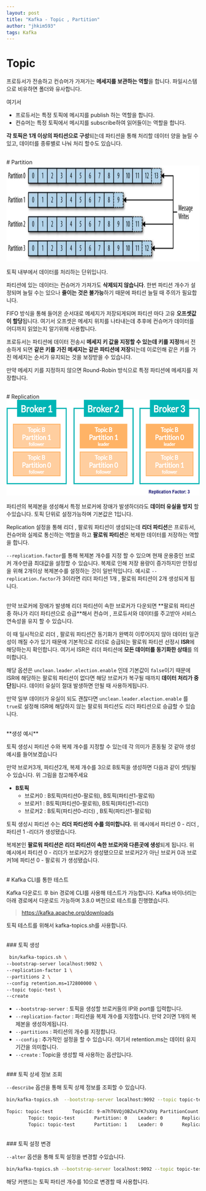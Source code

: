 ```yaml
---
layout: post
title: "Kafka - Topic , Partition"
author: "jhkim593"
tags: Kafka
---
```

# Topic

프로듀서가 전송하고 컨슈머가 가져가는 **메세지를 보관하는 역할**을 합니다. 파일시스템으로 비유하면 폴더와 유사합니다.

여기서

- 프로듀서는 특정 토픽에 메시지를 publish 하는 역할을 합니다.
- 컨슈머는 특정 토픽에서 메시지를 subscribe하여 읽어들이는 역할을 합니다.

**각 토픽은 1개 이상의 파티션으로 구성**되는데 파티션을 통해 처리할 데이터 양을 늘릴 수 있고, 데이터를 종류별로 나눠 처리 할수도 있습니다.

<br>
# Partition
<img src="/assets/images/30/1.png"  width="900" height="250"/>

토픽 내부에서 데이터를 처리하는 단위입니다.

파티션에 있는 데이터는 컨슈머가 가져가도 **삭제되지 않습니다**. 한번 파티션 개수가 설정되며 늘릴 수는 있으나 **줄이는 것은 불가능**하기 때문에 파티션 늘릴 때 주의가 필요합니다.

FIFO 방식을 통해 들어온 순서대로 메세지가 저장되게되며 파티션 마다 고유 **오프셋값이 할당**됩니다. 여기서 오프셋은 메세지 위치를 나타내는데 추후에 컨슈머가 데이터를 어디까지 읽었는지 알기위해 사용합니다.

프로듀서는 파티션에 데이터 전송시 **메세지 키 값을 지정할 수 있는데 키를 지정**해서 전송하게 되면 **같은 키를 가진 메세지는 같은 파티션에 저장**되는데 이로인해 같은 키를 가진 메세지는 순서가 유지되는 것을 보장받을 수 있습니다.

만약 메세지 키를 지정하지 않으면 Round-Robin 방식으로 특정 파티션에 메세지를 저장합니다.

<br>
# Replication

<img src="/assets/images/30/2.png"  width="600" height="250"/>

파티션의 복제본을 생성해서 특정 브로커에 장애가 발생하더라도 **데이터 유실을 방지** 할 수있습니다. 토픽 단위로 설정가능하며 기본값은 1입니다.

Replication 설정을 통해 리더 , 팔로워 파티션이 생성되는데 **리더 파티션**은 프로듀서, 컨슈머와 실제로 통신하는 역할을 하고 **팔로워 파티션**은 복제한 데이터를 저장하는 역할을 합니다.

`--replication.factor`를 통해 복제본 개수를 지정 할 수 있으며 현재 운용중인 브로커 개수만큼 최대값을 설정할 수 있습니다. 복제로 인해 저장 용량이 증가하지만 안정성을 위해 2개이상 복제본수를 설정하는 것이 일반적입니다.
예시로 `--replication.factor`가 3이라면 리더 파티션 1개 , 팔로워 파티션이 2개 생성되게 됩니다.

<br>
만약 브로커에 장애가 발생해 리더 파티션이 속한 브로커가 다운되면 **팔로워 파티션중 하나가 리더 파티션으로 승급**해서 컨슈머 , 프로듀서와 데이터를 주고받아 서비스 연속성을 유지 할 수 있습니다.

이 때 일시적으로 리더 , 팔로워 파티션간 동기화가 완벽히 이루어지지 않아 데이터 일관성이 깨질 수가 있기 때문에 기본적으로 리더로 승급되는 팔로워 파티션 선정시 **ISR**에 해당하는지 확인합니다. 여기서 ISR은 리더 파티션에 **모든 데이터를 동기화한 상태**를 의미합니다.

해당 옵션은 `unclean.leader.election.enable` 인데 기본값이 `false`이기 때문에 ISR에 해당하는 팔로워 파티션이 없다면 해당 브로커가 복구될 때까지 **데이터 처리가 중단**됩니다. 데이터 유실이 절대 발생하면 안될 때 사용하게됩니다.

만약 일부 데이터가 유실이 되도 괜찮다면 `unclean.leader.election.enable`  를 `true`로 설정해 ISR에 해당하지 않는 팔로워 파티션도 리더 파티션으로 승급할 수 있습니다.

<br>
**생성 예시**

토픽 생성시 파티션 수와 복제 개수를 지정할 수 있는데 각 의미가 혼동될 것 같아 생성 예시를 들어보겠습니다

만약 브로커3개, 파티션2개, 복제 개수를 3으로 B토픽을 생성하면 다음과 같이 셋팅될 수 있습니다. 위 그림을 참고해주세요

- **B토픽**
    - 브로커0 : B토픽(파티션0-팔로워), B토픽(파티션1-팔로워)
    - 브로커1 :  B토픽(파티션0-팔로워), B토픽(파티션1-리더)
    - 브로커2 : B토픽(파티션0-리더) , B토픽(파티션1-팔로워)

토픽 생성시 파티션 수는 **리더 파티션의 수를 의미합니다.** 위 예시에서 파티션 0 - 리더  , 파티션 1 -리더가 생성됐습니다.

복제본인 **팔로워 파티션은 리더 파티션이 속한 브로커와 다른곳에 생성**되게 됩니다. 위 예시에서 파티션 0 - 리더가 브로커2가 생성됐으므로 브로커2가 아닌 브로커 0과 브로커1에 파티션 0 - 팔로워 가 생성됐습니다.

<br>
# Kafka CLI를 통한 테스트

Kafka 다운로드 후 bin 경로에 CLI를 사용해 테스트가 가능합니다. Kafka 바이너리는 아래 경로에서 다운로드 가능하며 3.8.0 버전으로 테스트를 진행했습니다.

> https://kafka.apache.org/downloads
>

토픽 테스트를 위해서 kafka-topics.sh를 사용합니다.

<br>
### 토픽 생성

```bash
 bin/kafka-topics.sh \
--bootstrap-server localhost:9092 \
--replication-factor 1 \
--partitions 2 \
--config retention.ms=172800000 \
--topic topic-test \
--create
```

- `--bootstrap-server` : 토픽을 생성할 브로커들의 IP와 port를 입력합니다.
- `--replication-factor`  : 파티션을 복제 개수를 지정합니다. 만약 2이면 1개의 복제본을 생성하게됩니다.
- `--partitions` : 파티션의 개수를 지정합니다.
- `--config`  : 추가적인 설정을 할 수 있습니다. 여기서 retention.ms는 데이터 유지기간을 의미합니다.
- `--create`  : Topic을 생성할 때 사용하는 옵션입니다.

<br>
### 토픽 상세 정보 조회

`--describe` 옵션을 통해 토픽 상제 정보를 조회할 수 있습니다.

```bash
bin/kafka-topics.sh  --bootstrap-server localhost:9092 --topic topic-test --describe
```

```bash
Topic: topic-test       TopicId: 9-m7hT6VQjOBZvLFK7sXVg PartitionCount: 2       ReplicationFactor: 1    Configs: retention.ms=172800000
        Topic: topic-test       Partition: 0    Leader: 0       Replicas: 0     Isr: 0  Elr: N/A        LastKnownElr: N/A
        Topic: topic-test       Partition: 1    Leader: 0       Replicas: 0     Isr: 0  Elr: N/A        LastKnownElr: N/A

```

<br>
### 토픽 설정 변경

 `--alter` 옵션을 통해 토픽 설정을 변경할 수있습니다.

```bash
bin/kafka-topics.sh --bootstrap-server localhost:9092 --topic topic-test --alter --partitions 10
```

해당 커맨드는 토픽 파티션 개수를 10으로 변경할 때 사용합니다.
